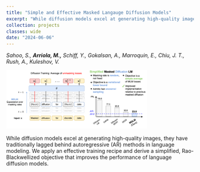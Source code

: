 ```yaml
---
title: "Simple and Effective Masked Langauge Diffusion Models"
excerpt: "While diffusion models excel at generating high-quality images, they have traditionally lagged behind autoregressive (AR) methods in language modeling. We apply an effective training recipe and derive a simplified, Rao-Blackwellized objective that improves the performance of language diffusion models."
collection: projects
classes: wide
date: "2024-06-06"
---
```

*Sahoo, S., **Arriola, M.,** Schiff, Y., Gokalsan, A., Marroquin, E., Chiu, J. T., Rush, A., Kuleshov, V.*

<img src="/assets/images/mdlm.png" style="width: 75%">


While diffusion models excel at generating high-quality images, they have traditionally lagged behind autoregressive (AR) methods in language modeling. We apply an effective training recipe and derive a simplified, Rao-Blackwellized objective that improves the performance of language diffusion models.

<a href="https://arxiv.org/abs/2406.07524" class="fas fa-file"></a>
<a href="https://s-sahoo.com/mdlm/" class="fa fa-link"></a>
<a href="https://github.com/kuleshov-group/mdlm" class="fa-brands fa-github" ></a>